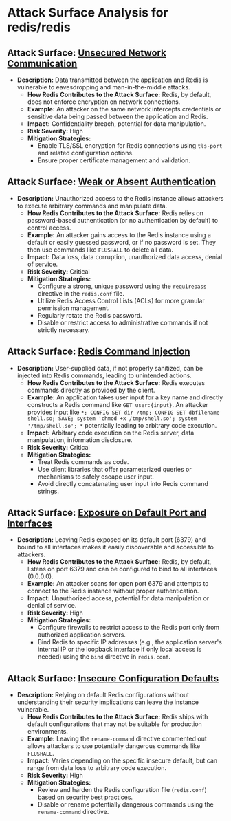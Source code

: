 # Attack Surface Analysis for redis/redis

## Attack Surface: [Unsecured Network Communication](./attack_surfaces/unsecured_network_communication.md)

*   **Description:** Data transmitted between the application and Redis is vulnerable to eavesdropping and man-in-the-middle attacks.
    *   **How Redis Contributes to the Attack Surface:** Redis, by default, does not enforce encryption on network connections.
    *   **Example:** An attacker on the same network intercepts credentials or sensitive data being passed between the application and Redis.
    *   **Impact:** Confidentiality breach, potential for data manipulation.
    *   **Risk Severity:** High
    *   **Mitigation Strategies:**
        *   Enable TLS/SSL encryption for Redis connections using `tls-port` and related configuration options.
        *   Ensure proper certificate management and validation.

## Attack Surface: [Weak or Absent Authentication](./attack_surfaces/weak_or_absent_authentication.md)

*   **Description:** Unauthorized access to the Redis instance allows attackers to execute arbitrary commands and manipulate data.
    *   **How Redis Contributes to the Attack Surface:** Redis relies on password-based authentication (or no authentication by default) to control access.
    *   **Example:** An attacker gains access to the Redis instance using a default or easily guessed password, or if no password is set. They then use commands like `FLUSHALL` to delete all data.
    *   **Impact:** Data loss, data corruption, unauthorized data access, denial of service.
    *   **Risk Severity:** Critical
    *   **Mitigation Strategies:**
        *   Configure a strong, unique password using the `requirepass` directive in the `redis.conf` file.
        *   Utilize Redis Access Control Lists (ACLs) for more granular permission management.
        *   Regularly rotate the Redis password.
        *   Disable or restrict access to administrative commands if not strictly necessary.

## Attack Surface: [Redis Command Injection](./attack_surfaces/redis_command_injection.md)

*   **Description:** User-supplied data, if not properly sanitized, can be injected into Redis commands, leading to unintended actions.
    *   **How Redis Contributes to the Attack Surface:** Redis executes commands directly as provided by the client.
    *   **Example:** An application takes user input for a key name and directly constructs a Redis command like `GET user:{input}`. An attacker provides input like `*; CONFIG SET dir /tmp; CONFIG SET dbfilename shell.so; SAVE; system 'chmod +x /tmp/shell.so'; system '/tmp/shell.so'; *` potentially leading to arbitrary code execution.
    *   **Impact:** Arbitrary code execution on the Redis server, data manipulation, information disclosure.
    *   **Risk Severity:** Critical
    *   **Mitigation Strategies:**
        *   Treat Redis commands as code.
        *   Use client libraries that offer parameterized queries or mechanisms to safely escape user input.
        *   Avoid directly concatenating user input into Redis command strings.

## Attack Surface: [Exposure on Default Port and Interfaces](./attack_surfaces/exposure_on_default_port_and_interfaces.md)

*   **Description:** Leaving Redis exposed on its default port (6379) and bound to all interfaces makes it easily discoverable and accessible to attackers.
    *   **How Redis Contributes to the Attack Surface:** Redis, by default, listens on port 6379 and can be configured to bind to all interfaces (0.0.0.0).
    *   **Example:** An attacker scans for open port 6379 and attempts to connect to the Redis instance without proper authentication.
    *   **Impact:** Unauthorized access, potential for data manipulation or denial of service.
    *   **Risk Severity:** High
    *   **Mitigation Strategies:**
        *   Configure firewalls to restrict access to the Redis port only from authorized application servers.
        *   Bind Redis to specific IP addresses (e.g., the application server's internal IP or the loopback interface if only local access is needed) using the `bind` directive in `redis.conf`.

## Attack Surface: [Insecure Configuration Defaults](./attack_surfaces/insecure_configuration_defaults.md)

*   **Description:** Relying on default Redis configurations without understanding their security implications can leave the instance vulnerable.
    *   **How Redis Contributes to the Attack Surface:** Redis ships with default configurations that may not be suitable for production environments.
    *   **Example:** Leaving the `rename-command` directive commented out allows attackers to use potentially dangerous commands like `FLUSHALL`.
    *   **Impact:** Varies depending on the specific insecure default, but can range from data loss to arbitrary code execution.
    *   **Risk Severity:** High
    *   **Mitigation Strategies:**
        *   Review and harden the Redis configuration file (`redis.conf`) based on security best practices.
        *   Disable or rename potentially dangerous commands using the `rename-command` directive.


